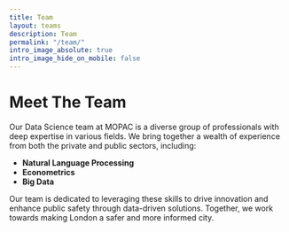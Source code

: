 ```yaml
---
title: Team
layout: teams
description: Team
permalink: "/team/"
intro_image_absolute: true
intro_image_hide_on_mobile: false
---
```


# Meet The Team

Our Data Science team at MOPAC is a diverse group of professionals with deep expertise in various fields. We bring together a wealth of experience from both the private and public sectors, including:

- **Natural Language Processing**
- **Econometrics**
- **Big Data**


Our team is dedicated to leveraging these skills to drive innovation and enhance public safety through data-driven solutions. Together, we work towards making London a safer and more informed city.
